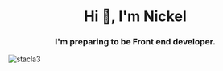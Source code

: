 <h1 align="center">Hi 👋, I'm Nickel</h1>
<h3 align="center">I'm preparing to be Front end developer.</h3>
<p><img align="center" src="https://github-readme-stats.vercel.app/api/top-langs?username=stacla3&show_icons=true&locale=en&layout=compact" alt="stacla3" /></p>
